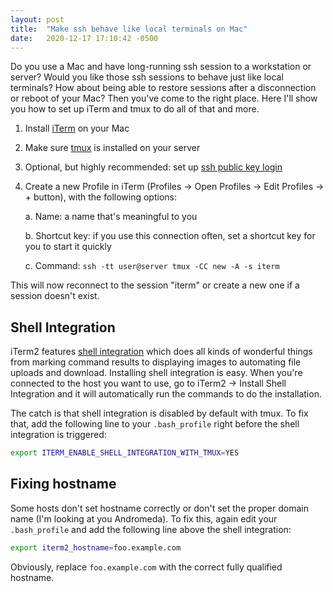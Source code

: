 ```yaml
---
layout: post
title:  "Make ssh behave like local terminals on Mac"
date:   2020-12-17 17:10:42 -0500
---
```


Do you use a Mac and have long-running ssh session to a workstation
or server? Would you like those ssh sessions to behave just like
local terminals? How about being able to restore sessions after a
disconnection or reboot of your Mac? Then you've come to the right
place. Here I'll show you how to set up iTerm and tmux to do all of
that and more.

1. Install [iTerm](https://iterm2.com/) on your Mac

2. Make sure
[tmux](https://linuxize.com/post/getting-started-with-tmux/) is
installed on your server

3. Optional, but highly recommended: set up [ssh public key
login](https://kb.iu.edu/d/aews)

4. Create a new Profile in iTerm (Profiles -&gt; Open Profiles -&gt;
Edit Profiles -&gt; + button), with the following options:

    a. Name: a name that's meaningful to you

    b. Shortcut key: if you use this connection often, set a shortcut key
    for you to start it quickly

    c. Command: `ssh -tt user@server tmux -CC new -A -s iterm`


This will now reconnect to the session "iterm" or create a new one if
a session doesn't exist.

## Shell Integration

iTerm2 features [shell
integration](https://iterm2.com/documentation-shell-integration.html)
which does all kinds of wonderful things from marking command results
to displaying images to automating file uploads and download.
Installing shell integration is easy. When you're connected to the
host you want to use, go to iTerm2 -&gt; Install Shell Integration
and it will automatically run the commands to do the installation.


The catch is that shell integration is disabled by default with tmux.
To fix that, add the following line to your `.bash_profile` right
before the shell integration is triggered:

``` bash
export ITERM_ENABLE_SHELL_INTEGRATION_WITH_TMUX=YES
```

## Fixing hostname

Some hosts don't set hostname correctly or don't set the proper
domain name (I'm looking at you Andromeda). To fix this, again edit
your `.bash_profile` and add the following line above the shell
integration:

``` bash
export iterm2_hostname=foo.example.com
```

Obviously, replace `foo.example.com` with the correct fully qualified
hostname.